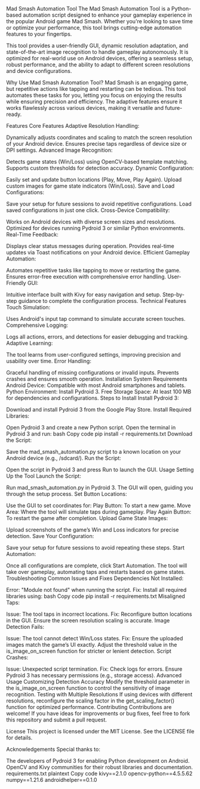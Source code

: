 Mad Smash Automation Tool
The Mad Smash Automation Tool is a Python-based automation script designed to enhance your gameplay experience in the popular Android game Mad Smash. Whether you're looking to save time or optimize your performance, this tool brings cutting-edge automation features to your fingertips.

This tool provides a user-friendly GUI, dynamic resolution adaptation, and state-of-the-art image recognition to handle gameplay autonomously. It is optimized for real-world use on Android devices, offering a seamless setup, robust performance, and the ability to adapt to different screen resolutions and device configurations.

Why Use Mad Smash Automation Tool?
Mad Smash is an engaging game, but repetitive actions like tapping and restarting can be tedious. This tool automates these tasks for you, letting you focus on enjoying the results while ensuring precision and efficiency. The adaptive features ensure it works flawlessly across various devices, making it versatile and future-ready.

Features
Core Features
Adaptive Resolution Handling:

Dynamically adjusts coordinates and scaling to match the screen resolution of your Android device.
Ensures precise taps regardless of device size or DPI settings.
Advanced Image Recognition:

Detects game states (Win/Loss) using OpenCV-based template matching.
Supports custom thresholds for detection accuracy.
Dynamic Configuration:

Easily set and update button locations (Play, Move, Play Again).
Upload custom images for game state indicators (Win/Loss).
Save and Load Configurations:

Save your setup for future sessions to avoid repetitive configurations.
Load saved configurations in just one click.
Cross-Device Compatibility:

Works on Android devices with diverse screen sizes and resolutions.
Optimized for devices running Pydroid 3 or similar Python environments.
Real-Time Feedback:

Displays clear status messages during operation.
Provides real-time updates via Toast notifications on your Android device.
Efficient Gameplay Automation:

Automates repetitive tasks like tapping to move or restarting the game.
Ensures error-free execution with comprehensive error handling.
User-Friendly GUI:

Intuitive interface built with Kivy for easy navigation and setup.
Step-by-step guidance to complete the configuration process.
Technical Features
Touch Simulation:

Uses Android's input tap command to simulate accurate screen touches.
Comprehensive Logging:

Logs all actions, errors, and detections for easier debugging and tracking.
Adaptive Learning:

The tool learns from user-configured settings, improving precision and usability over time.
Error Handling:

Graceful handling of missing configurations or invalid inputs.
Prevents crashes and ensures smooth operation.
Installation
System Requirements
Android Device: Compatible with most Android smartphones and tablets.
Python Environment: Install Pydroid 3.
Free Storage Space: At least 100 MB for dependencies and configurations.
Steps to Install
Install Pydroid 3:

Download and install Pydroid 3 from the Google Play Store.
Install Required Libraries:

Open Pydroid 3 and create a new Python script.
Open the terminal in Pydroid 3 and run:
bash
Copy code
pip install -r requirements.txt
Download the Script:

Save the mad_smash_automation.py script to a known location on your Android device (e.g., /sdcard/).
Run the Script:

Open the script in Pydroid 3 and press Run to launch the GUI.
Usage
Setting Up the Tool
Launch the Script:

Run mad_smash_automation.py in Pydroid 3.
The GUI will open, guiding you through the setup process.
Set Button Locations:

Use the GUI to set coordinates for:
Play Button: To start a new game.
Move Area: Where the tool will simulate taps during gameplay.
Play Again Button: To restart the game after completion.
Upload Game State Images:

Upload screenshots of the game’s Win and Loss indicators for precise detection.
Save Your Configuration:

Save your setup for future sessions to avoid repeating these steps.
Start Automation:

Once all configurations are complete, click Start Automation.
The tool will take over gameplay, automating taps and restarts based on game states.
Troubleshooting
Common Issues and Fixes
Dependencies Not Installed:

Error: "Module not found" when running the script.
Fix: Install all required libraries using:
bash
Copy code
pip install -r requirements.txt
Misaligned Taps:

Issue: The tool taps in incorrect locations.
Fix:
Reconfigure button locations in the GUI.
Ensure the screen resolution scaling is accurate.
Image Detection Fails:

Issue: The tool cannot detect Win/Loss states.
Fix:
Ensure the uploaded images match the game’s UI exactly.
Adjust the threshold value in the is_image_on_screen function for stricter or lenient detection.
Script Crashes:

Issue: Unexpected script termination.
Fix:
Check logs for errors.
Ensure Pydroid 3 has necessary permissions (e.g., storage access).
Advanced Usage
Customizing Detection Accuracy
Modify the threshold parameter in the is_image_on_screen function to control the sensitivity of image recognition.
Testing with Multiple Resolutions
If using devices with different resolutions, reconfigure the scaling factor in the get_scaling_factor() function for optimized performance.
Contributing
Contributions are welcome! If you have ideas for improvements or bug fixes, feel free to fork this repository and submit a pull request.

License
This project is licensed under the MIT License. See the LICENSE file for details.

Acknowledgements
Special thanks to:

The developers of Pydroid 3 for enabling Python development on Android.
OpenCV and Kivy communities for their robust libraries and documentation.
requirements.txt
plaintext
Copy code
kivy==2.1.0
opencv-python==4.5.5.62
numpy==1.21.6
androidhelper==0.1.0








